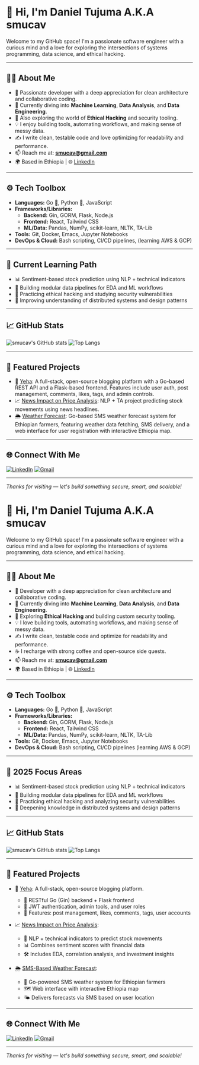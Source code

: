 # 👋 Hi, I'm Daniel Tujuma A.K.A smucav

Welcome to my GitHub space! I'm a passionate software engineer with a curious mind and a love for exploring the intersections of systems programming, data science, and ethical hacking.

---

## 👨‍💻 About Me

- 💼 Passionate developer with a deep appreciation for clean architecture and collaborative coding.
- 🌱 Currently diving into **Machine Learning**, **Data Analysis**, and **Data Engineering**.
- 🧠 Also exploring the world of **Ethical Hacking** and security tooling.
- 💡 I enjoy building tools, automating workflows, and making sense of messy data.
- ✍️ I write clean, testable code and love optimizing for readability and performance.
- 📫 Reach me at: **smucav@gmail.com**
- 🌍 Based in Ethiopia | 🌐 [LinkedIn](https://linkedin.com/in/daniel-tujuma-110a7a350/)

---

## ⚙️ Tech Toolbox

- **Languages:** Go 🐹, Python 🐍, JavaScript
- **Frameworks/Libraries:**
  - **Backend:** Gin, GORM, Flask, Node.js
  - **Frontend:** React, Tailwind CSS
  - **ML/Data:** Pandas, NumPy, scikit-learn, NLTK, TA-Lib
- **Tools:** Git, Docker, Emacs, Jupyter Notebooks
- **DevOps & Cloud:** Bash scripting, CI/CD pipelines, (learning AWS & GCP)

---

## 🧠 Current Learning Path

- 📊 Sentiment-based stock prediction using NLP + technical indicators
- 🧪 Building modular data pipelines for EDA and ML workflows
- 🔐 Practicing ethical hacking and studying security vulnerabilities
- 🧱 Improving understanding of distributed systems and design patterns

---

## 📈 GitHub Stats

![smucav's GitHub stats](https://github-readme-stats.vercel.app/api?username=smucav&show_icons=true&theme=default)
![Top Langs](https://github-readme-stats.vercel.app/api/top-langs/?username=smucav&layout=compact)

---

## 📂 Featured Projects
- 📝 [Yeha](https://github.com/smucav/Yeha): A full-stack, open-source blogging platform with a Go-based REST API and a Flask-based frontend. Features include user auth, post management, comments, likes, tags, and admin controls.
- 📈 [News Impact on Price Analysis](https://github.com/smucav/news_impact_price_analysis): NLP + TA project predicting stock movements using news headlines.
- 🌦️ [Weather Forecast](https://github.com/smucav/Sms-based-weather_forecast): Go-based SMS weather forecast system for Ethiopian farmers, featuring weather data fetching, SMS delivery, and a web interface for user registration with interactive Ethiopia map.
---

## 🌐 Connect With Me

[![LinkedIn](https://img.shields.io/badge/LinkedIn-0077B5?style=flat&logo=linkedin&logoColor=white)](https://linkedin.com/in/daniel-tujuma-110a7a350)
[![Gmail](https://img.shields.io/badge/Gmail-D14836?style=flat&logo=gmail&logoColor=white)](mailto:smucav@gmail.com)

---

_Thanks for visiting — let's build something secure, smart, and scalable!_
# 👋 Hi, I'm Daniel Tujuma A.K.A smucav

Welcome to my GitHub space! I'm a passionate software engineer with a curious mind and a love for exploring the intersections of systems programming, data science, and ethical hacking.

---

## 👨‍💻 About Me

- 💼 Developer with a deep appreciation for clean architecture and collaborative coding.
- 🌱 Currently diving into **Machine Learning**, **Data Analysis**, and **Data Engineering**.
- 🧠 Exploring **Ethical Hacking** and building custom security tooling.
- 💡 I love building tools, automating workflows, and making sense of messy data.
- ✍️ I write clean, testable code and optimize for readability and performance.
- ☕ I recharge with strong coffee and open-source side quests.
- 📫 Reach me at: **smucav@gmail.com**
- 🌍 Based in Ethiopia | 🌐 [LinkedIn](https://linkedin.com/in/daniel-tujuma-110a7a350/)

---

## ⚙️ Tech Toolbox

- **Languages:** Go 🐹, Python 🐍, JavaScript
- **Frameworks/Libraries:**
  - **Backend:** Gin, GORM, Flask, Node.js
  - **Frontend:** React, Tailwind CSS
  - **ML/Data:** Pandas, NumPy, scikit-learn, NLTK, TA-Lib
- **Tools:** Git, Docker, Emacs, Jupyter Notebooks
- **DevOps & Cloud:** Bash scripting, CI/CD pipelines (learning AWS & GCP)

---

## 🧠 2025 Focus Areas

- 📊 Sentiment-based stock prediction using NLP + technical indicators
- 🧪 Building modular data pipelines for EDA and ML workflows
- 🔐 Practicing ethical hacking and analyzing security vulnerabilities
- 🧱 Deepening knowledge in distributed systems and design patterns

---

## 📈 GitHub Stats

![smucav's GitHub stats](https://github-readme-stats.vercel.app/api?username=smucav&show_icons=true&theme=radical)
![Top Langs](https://github-readme-stats.vercel.app/api/top-langs/?username=smucav&layout=compact&theme=radical)

---

## 📂 Featured Projects

- 📝 [Yeha](https://github.com/smucav/Yeha): A full-stack, open-source blogging platform.
  - 🔧 RESTful Go (Gin) backend + Flask frontend
  - 🔐 JWT authentication, admin tools, and user roles
  - 💬 Features: post management, likes, comments, tags, user accounts

- 📈 [News Impact on Price Analysis](https://github.com/smucav/news_impact_price_analysis): 
  - 🧠 NLP + technical indicators to predict stock movements
  - 📊 Combines sentiment scores with financial data
  - 🛠️ Includes EDA, correlation analysis, and investment insights

- 🌦️ [SMS-Based Weather Forecast](https://github.com/smucav/Sms-based-weather_forecast): 
  - 📡 Go-powered SMS weather system for Ethiopian farmers
  - 🗺️ Web interface with interactive Ethiopia map
  - 🌤️ Delivers forecasts via SMS based on user location

---

## 🌐 Connect With Me

[![LinkedIn](https://img.shields.io/badge/LinkedIn-0077B5?style=flat&logo=linkedin&logoColor=white)](https://linkedin.com/in/daniel-tujuma-110a7a350)
[![Gmail](https://img.shields.io/badge/Gmail-D14836?style=flat&logo=gmail&logoColor=white)](mailto:smucav@gmail.com)

---

_Thanks for visiting — let's build something secure, smart, and scalable!_
